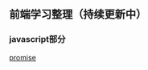 ## 前端学习整理（持续更新中）

### javascript部分
[promise](https://github.com/wangQiaoBrother/javascript-basic-learn/issues/1)
